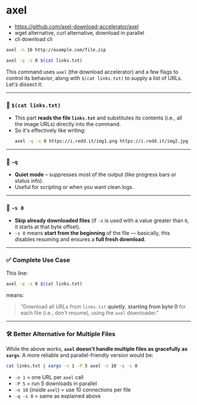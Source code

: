 # axel

- https://github.com/axel-download-accelerator/axel
- wget alternative, curl alternative, download in parallel
- cli download cli

```sh
axel -n 10 http://example.com/file.zip
```

```bash
axel -q -s 0 $(cat links.txt)
```

This command uses `axel` (the download accelerator) and a few flags to control its behavior, along with `$(cat links.txt)` to supply a list of URLs. Let's dissect it:

---

### 🧩 `$(cat links.txt)`

- This part **reads the file `links.txt`** and substitutes its contents (i.e., all the image URLs) directly into the command.
- So it's effectively like writing:
  ```bash
  axel -q -s 0 https://i.redd.it/img1.png https://i.redd.it/img2.jpg ...
  ```

---

### 🔹 `-q`

- **Quiet mode** – suppresses most of the output (like progress bars or status info).
- Useful for scripting or when you want clean logs.

---

### 🔹 `-s 0`

- **Skip already downloaded files** (if `-s` is used with a value greater than `0`, it starts at that byte offset).
- `-s 0` means **start from the beginning** of the file — basically, this disables resuming and ensures a **full fresh download**.

---

### ✅ Complete Use Case

This line:
```bash
axel -q -s 0 $(cat links.txt)
```
means:

> "Download all URLs from `links.txt` **quietly**, **starting from byte 0** for each file (i.e., don’t resume), using the `axel` downloader."

---

### 🛠️ Better Alternative for Multiple Files

While the above works, **`axel` doesn't handle multiple files as gracefully as `xargs`**. A more reliable and parallel-friendly version would be:

```bash
cat links.txt | xargs -n 1 -P 5 axel -n 10 -q -s 0
```

- `-n 1` = one URL per `axel` call
- `-P 5` = run 5 downloads in parallel
- `-n 10` (inside `axel`) = use 10 connections per file
- `-q -s 0` = same as explained above
